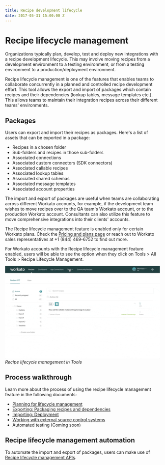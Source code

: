 ```yaml
---
title: Recipe development lifecycle
date: 2017-05-31 15:00:00 Z
---
```


# Recipe lifecycle management

Organizations typically plan, develop, test and deploy new integrations with a recipe development lifecycle. This may involve moving recipes from a development environment to a testing environment, or from a testing environment to a production/deployment environment.

Recipe lifecycle management is one of the features that enables teams to collaborate concurrently in a planned and controlled recipe development effort. This tool allows the export and import of packages which contain recipes and their dependencies (lookup tables, message templates etc.). This allows teams to maintain their integration recipes across their different teams' environments.

## Packages

Users can export and import their recipes as packages. Here's a list of assets that can be exported in a package:
- Recipes in a chosen folder
- Sub-folders and recipes in those sub-folders
- Associated connections
- Associated custom connectors (SDK connectors)
- Associated callable recipes
- Associated lookup tables
- Associated shared schemas
- Associated message templates
- Associated account properties

The import and export of packages are useful when teams are collaborating across different Workato accounts, for example, if the development team wishes to move recipes over to the QA team's Workato account, or to the production Workato account. Consultants can also utilize this feature to move comprehensive integrations into their clients' accounts.

The Recipe lifecycle management feature is enabled only for certain Workato plans. Check the [Pricing and plans page](https://www.workato.com/pricing?audience=general) or reach out to Workato sales representatives at +1 (844) 469-6752 to find out more.

For Workato accounts with the Recipe lifecycle management feature enabled, users will be able to see the option when they click on Tools > All Tools > Recipe Lifecycle Management.

![RLM in tools gif](/assets/images/features/packages/navigate-to-recipelifecycle.gif)
*Recipe lifecycle management in Tools*

## Process walkthrough

Learn more about the process of using the recipe lifecycle management feature in the following documents:

- [Planning for lifecycle management]((/recipe-development-lifecycle/rdlc-guide-planning.md))
- [Exporting: Packaging recipes and dependencies](/recipe-development-lifecycle/export.md)
- [Importing: Deployment](/recipe-development-lifecycle/recipe-development-lifecycle/import.md)
- [Working with external source control systems](/recipe-development-lifecycle/rdlc-guide-source-control.md)
- Automated testing (Coming soon)

## Recipe lifecycle management automation

To automate the import and export of packages, users can make use of [Recipe lifecycle management APIs](workato-api/recipe-lifecycle-management.md).

